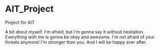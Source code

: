 # AIT_Project
Project for AIT

A bit about myself. I'm afraid, but I'm gonna say it without hesitation. Everything with me is gonna be okay and awesome.
I'm not afraid of your threats anymore!
I'm stronger than you. And I will be happy ever after.

